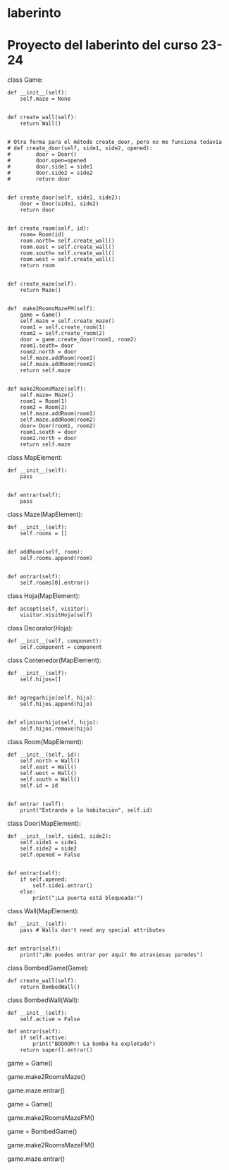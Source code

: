 # laberinto
# Proyecto del laberinto del curso 23-24


class Game:


    def __init__(self):
        self.maze = None

        
    def create_wall(self):
        return Wall()


    # Otra forma para el método create_door, pero no me funciona todavía
    # def create_door(self, side1, side2, opened):
    #        door = Door()
    #        door.open=opened
    #        door.side1 = side1
    #        door.side2 = side2 
    #        return door

    
    def create_door(self, side1, side2):
        door = Door(side1, side2)
        return door

   
    def create_room(self, id):
        room= Room(id)
        room.north= self.create_wall()
        room.east = self.create_wall()
        room.south= self.create_wall()
        room.west = self.create_wall()
        return room

    
    def create_maze(self):
        return Maze()   

       
    def  make2RoomsMazeFM(self):
        game = Game()
        self.maze = self.create_maze()
        room1 = self.create_room(1)
        room2 = self.create_room(2)
        door = game.create_door(room1, room2)
        room1.south= door
        room2.north = door
        self.maze.addRoom(room1)
        self.maze.addRoom(room2)       
        return self.maze

            
    def make2RoomsMaze(self):
        self.maze= Maze()
        room1 = Room(1)
        room2 = Room(2)
        self.maze.addRoom(room1)
        self.maze.addRoom(room2)
        door= Door(room1, room2)
        room1.south = door
        room2.north = door
        return self.maze

           
class MapElement:


    def __init__(self):
        pass

        
    def entrar(self):
        pass


class Maze(MapElement):


    def __init__(self):
        self.rooms = []


    def addRoom(self, room):
        self.rooms.append(room)


    def entrar(self):
        self.rooms[0].entrar()

               
class Hoja(MapElement):


    def accept(self, visitor):
        visitor.visitHoja(self)


class Decorator(Hoja):


    def __init__(self, component):
        self.component = component

        
class Contenedor(MapElement):


    def __init__(self):
        self.hijos=[]

        
    def agregarhijo(self, hijo):
        self.hijos.append(hijo)

        
    def eliminarhijo(self, hijo):
        self.hijos.remove(hijo)


class Room(MapElement):


    def __init__(self, id):         
        self.north = Wall()
        self.east = Wall()
        self.west = Wall()
        self.south = Wall()
        self.id = id


    def entrar (self):
        print("Entrando a la habitación", self.id)

             
class Door(MapElement):


    def __init__(self, side1, side2):
        self.side1 = side1
        self.side2 = side2
        self.opened = False

        
    def entrar(self):
        if self.opened:
            self.side1.entrar()
        else:
            print("¡La puerta está bloqueada!")

              
class Wall(MapElement):


    def __init__(self):
        pass # Walls don't need any special attributes

        
    def entrar(self):
        print("¡No puedes entrar por aquí! No atraviesas paredes")


class BombedGame(Game):


    def create_wall(self):
        return BombedWall()


class BombedWall(Wall):


    def __init__(self):
        self.active = False
        
    def entrar(self):
        if self.active: 
            print("BOOOOM!! La bomba ha explotado")
        return super().entrar()

game = Game()

game.make2RoomsMaze()

game.maze.entrar()


game = Game()

game.make2RoomsMazeFM()


game = BombedGame()

game.make2RoomsMazeFM()

game.maze.entrar()
